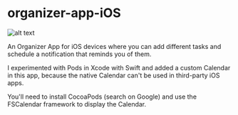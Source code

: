 # organizer-app-iOS


![alt text](https://github.com/mihaicerchez/organizer-app-iOS/blob/main/MainStoryboard.png?raw=true)

An Organizer App for iOS devices where you can add different tasks and schedule a notification that reminds you of them.

I experimented with Pods in Xcode with Swift and added a custom Calendar in this app, because the native Calendar can't be used in third-party iOS apps.

You'll need to install CocoaPods (search on Google) and use the FSCalendar framework to display the Calendar.
